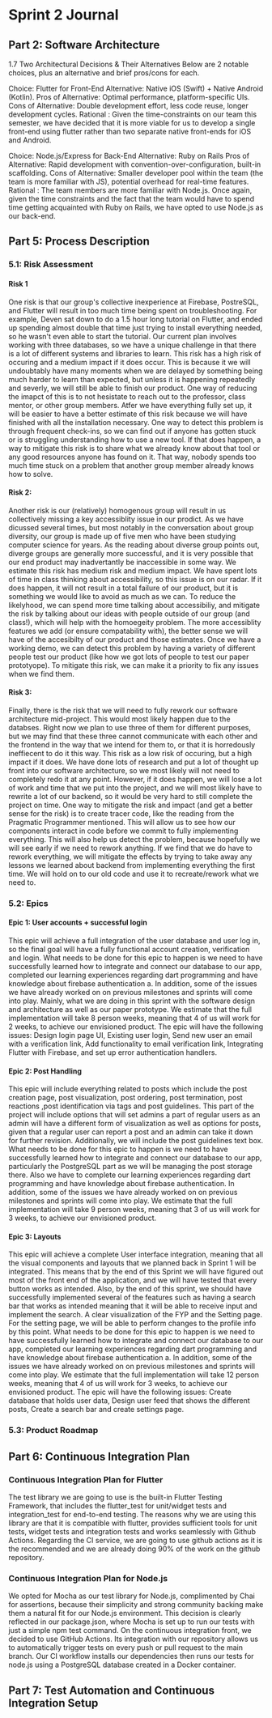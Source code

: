 # Sprint 2 Journal

## Part 2: Software Architecture

<!-- For each of two decisions pertaining to your software architecture, identify and briefly describe an alternative. For each of the two alternatives, discuss its pros and cons compared to your choice. -->

1.7 Two Architectural Decisions & Their Alternatives 
Below are 2 notable choices, plus an alternative and brief pros/cons for each. 

Choice: Flutter for Front-End
Alternative: Native iOS (Swift) + Native Android (Kotlin).
Pros of Alternative: Optimal performance, platform-specific UIs.
Cons of Alternative: Double development effort, less code reuse, longer development cycles.
Rational : Given the time-constraints on our team this semester, we have decided that it is more viable for us to develop a single front-end using flutter rather than two separate native front-ends for iOS and Android. 

Choice: Node.js/Express for Back-End
Alternative: Ruby on Rails
Pros of Alternative: Rapid development with convention-over-configuration, built-in scaffolding.
Cons of Alternative: Smaller developer pool within the team (the team is more familiar with JS), potential overhead for real-time features.
Rational : The team members are more familiar with Node.js. Once again, given the time constraints and the fact that the team would have to spend time getting acquainted with Ruby on Rails, we have opted to use Node.js as our back-end. 


## Part 5: Process Description

### 5.1: Risk Assessment

<!-- In your Sprint Journal, write an entry to identify the top three risks to successful completion of your project.

For each, give:

- Likelihood of occurring (high, medium, low)
- Impact if it occurs (high, medium, low)
- Evidence upon which you base your estimates, such as what information you have already gathered or what experiments you have done
- Steps you are taking to reduce the likelihood or impact, and steps to permit better estimates
- Plan for detecting the problem (trivial example: running automated tests to determine that a file format has changed)
- Mitigation plan should it occur
- Be specific. If part of your risk analysis could be included in a different team's sprint journal, then you are probably not being specific enough. -->

#### Risk 1
One risk is that our group's collective inexperience at Firebase, PostreSQL, and Flutter will result in too much time being spent on troubleshooting. For example, Deven sat down to do a 1.5 hour long tutorial on Flutter, and ended up spending almost double that time just trying to install everything needed, so he wasn't even able to start the tutorial. Our current plan involves working with three databases, so we have a unique challenge in that there is a lot of different systems and libraries to learn. This risk has a high risk of occuring and a medium impact if it does occur. This is because it we will undoubtably have many moments when we are delayed by something being much harder to learn than expected, but unless it is happening repeatedly and severly, we will still be able to finish our product. One way of reducing the imapct of this is to not hesistate to reach out to the professor, class mentor, or other group members.  Atfer we have everything fully set up, it will be easier to have a better estimate of this risk because we will have finished with all the installation necessary. One way to detect this problem is through frequent check-ins, so we can find out if anyone has gotten stuck or is struggling understanding how to use a new tool. If that does happen, a way to mitigate this risk is to share what we already know about that tool or any good resources anyone has found on it. That way, nobody spends too much time stuck on a problem that another group member already knows how to solve.

#### Risk 2:
Another risk is our (relatively) homogenous group will result in us collectively missing a key accessiblity issue in our prodict. As we have dicussed several times, but most notably in the conversation about group diversity, our group is made up of five men who have been studying computer science for years. As the reading about diverse group points out, diverge groups are generally more successful, and it is very possible that our end product may inadvertantly be inaccessible in some way. We estimate this risk has medium risk and medium impact. We have spent lots of time in class thinking about accessibility, so this issue is on our radar. If it does happen, it will not result in a total failure of our product, but it is something we would like to avoid as much as we can. To reduce the likelyhood, we can spend more time talking about accessibiliy, and mitigate the risk by talking about our ideas with people outside of our group (and class!), which will help with the homoegeity problem. The more accessiblity features we add (or ensure compatability with), the better sense we will have of the accesibilty of our product and those estimates. Once we have a working demo, we can detect this problem by having a variety of different people test our product (like how we got lots of people to test our paper prototyope). To mitigate this risk, we can make it a priority to fix any issues when we find them. 

#### Risk 3:
Finally, there is the risk that we will need to fully rework our software architecture mid-project. This would most likely happen due to the databses. Right now we plan to use three of them for different purposes, but we may find that these three cannot communicate with each other and the frontend in the way that we intend for them to, or that it is horredously ineffiecent to do it this way. This risk as a low risk of occuring, but a high impact if it does. We have done lots of research and put a lot of thought up front into our software architecture, so we most likely will not need to completely redo it at any point. However, if it does happen, we will lose a lot of work and time that we put into the project, and we will most likely have to rewrite a lot of our backend, so it would be very hard to still complete the project on time. One way to mitigate the risk and impact (and get a better sense for the risk) is to create tracer code, like the reading from the Pragmatic Programmer mentioned. This will allow us to see how our components interact in code before we commit to fully implementing everything. This will also help us detect the problem, because hopefully we will see early if we need to rework anything. If we find that we do have to rework everything, we will mitigate the effects by trying to take away any lessons we learned about backend from implementing everything the first time. We will hold on to our old code and use it to recreate/rework what we need to.

### 5.2: Epics

<!-- An epic is a series of issues that come together to create an identifiable feature group. Completion of an epic may span multiple sprints.
Divide your planned work into about 3-6 epics. For each epic, write in your Sprint Journal:

- Description -- What will this epic achieve?
- Dependencies --  What (other epic) needs to be done before this epic can be started?
- Effort estimate -- How many person-week units do you expect it will take (If 3 team members will work on it for 2 weeks, that's 6 person-weeks.)
- Subtasks -- In the backlog of your Issue Manager, label tasks so they can easily be identified as part of the given epic. Create any relevant tasks that do not exist yet. Note that issues do not need to be well formed until they are added to the current sprint backlog. -->


#### Epic 1: User accounts + successful login
This epic will achieve a full integration of the user database and user log in, so the final goal will have a fully functional account creation, verification and login. What needs to be done for this epic to happen is we need to have successfully  learned how to integrate and connect our database to our app, completed our learning experiences regarding dart programming and have knowledge about firebase authentication a. In addition, some of the issues we have already worked on on previous milestones and sprints will come into play. Mainly, what we are doing in this sprint with the software design and architecture as well as our paper prototype. We estimate that the full implementation will take 8 person weeks, meaning that 4 of us will work for 2 weeks, to achieve our envisioned product. The epic will have the following issues: Design login page UI, Existing user login, Send new user an email with a verification link, Add functionality to email verification link, Integrating Flutter with Firebase, and set up error authentication handlers. 

#### Epic 2: Post Handling
This epic will include everything related to posts which include the post creation page, post visualization, post ordering, post termination, post reactions ,post identification via tags and post guidelines. This part of the project will include options that will set admins a part of regular users as an admin will have a different form of visualization as well as options for posts, given that a regular user can report a post and an admin can take it down for further revision. Additionally, we will include the post guidelines text box. What needs to be done for this epic to happen is we need to have successfully  learned how to integrate and connect our database to our app, particularly the PostgreSQL part as we will be managing the post storage there. Also we have to complete our learning experiences regarding dart programming and have knowledge about firebase authentication. In addition, some of the issues we have already worked on on previous milestones and sprints will come into play.  We estimate that the full implementation will take 9 person weeks, meaning that 3  of us will work for 3 weeks, to achieve our envisioned product.

#### Epic 3: Layouts 
This epic will achieve a complete User interface integration, meaning that all the visual components and layouts that we planned back in Sprint 1 will be integrated. This means that by the end of this Sprint we will have figured out most of the front end of the application, and we will have tested that every button works as intended. Also, by the end of this sprint, we should have successfully implemented several of the features such as having a search bar that works as intended meaning that it will be able to receive input and implement the search. A clear visualization of the FYP and the Setting page. For the setting page, we will be able to perform changes to the profile info by this point. What needs to be done for this epic to happen is we need to have successfully  learned how to integrate and connect our database to our app, completed our learning experiences regarding dart programming and have knowledge about firebase authentication a. In addition, some of the issues we have already worked on on previous milestones and sprints will come into play.  We estimate that the full implementation will take 12 person weeks, meaning that 4 of us will work for 3 weeks, to achieve our envisioned product. The epic will have the following issues: Create database that holds user data, Design user feed that shows the different posts, Create a search bar and create settings page. 


### 5.3: Product Roadmap

<!-- In your Sprint Journal, create a timeline or calendar to represent your product roadmap. You might experiment with different text or graphical formats to make a calendar that is easy for your team  to understand. In your roadmap, include:

- Approximate start date of each epic
- Approximate completion date of each epic
- Enough time for flexibility in case your approximations are off -->

## Part 6: Continuous Integration Plan

<!-- In your Sprint Journal, write a test plan, describing:

- Your test library (e.g., JUnit, Mocha, Pytest, etc).
- A brief justification for why you chose that test library.
- Your CI service and how your project repository is linked to it. (GitHub Actions is the recommended CI service.)
- A brief justification for why you chose that CI service. -->

### Continuous Integration Plan for Flutter 
The test library we are going to use is the built-in Flutter Testing Framework, that includes the   flutter_test for unit/widget tests and integration_test for end-to-end testing. The reasons why we are using this library are that it is compatible with flutter, provides sufficient tools for unit tests, widget tests and integration tests and works seamlessly with  Github Actions. Regarding the CI service, we are going to use github actions as it is the recommended and we are already doing 90% of the work on the github repository. 

### Continuous Integration Plan for Node.js
We opted for Mocha as our test library for Node.js, complimented by Chai for assertions, because their simplicity and strong community backing make them a natural fit for our Node.js environment. This decision is clearly reflected in our package.json, where Mocha is set up to run our tests with just a simple npm test command. On the continuous integration front, we decided to use GitHub Actions. Its integration with our repository allows us to automatically trigger tests on every push or pull request to the main branch. Our CI workflow installs our dependencies then runs our tests for node.js using a PostgreSQL database created in a Docker container. 

## Part 7: Test Automation and Continuous Integration Setup


<!-- In your Sprint Journal, include a screenshot of your successful tests to demonstrate that they have run and passed. -->

